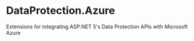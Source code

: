 # DataProtection.Azure
Extensions for integrating ASP.NET 5's Data Protection APIs with Microsoft Azure
